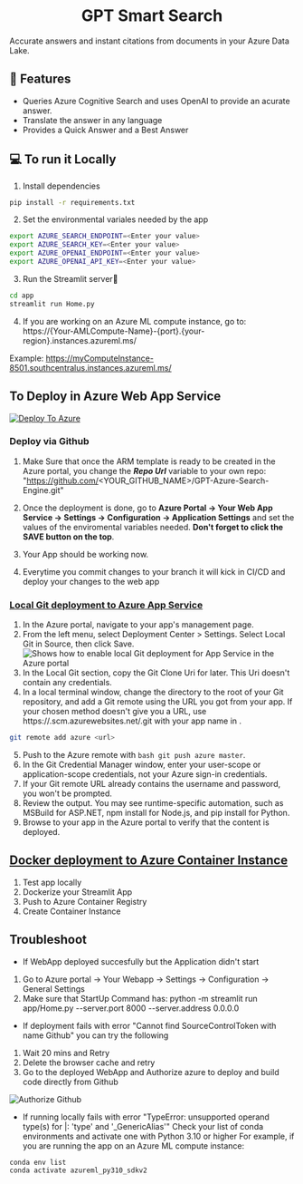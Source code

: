 <h1 align="center">
GPT Smart Search
</h1>

Accurate answers and instant citations from documents in your Azure Data Lake.

## 🔧 Features

- Queries Azure Cognitive Search and uses OpenAI to provide an acurate answer.
- Translate the answer in any language
- Provides a Quick Answer and a Best Answer

## 💻 To run it Locally
1. Install dependencies

```bash
pip install -r requirements.txt
```
2. Set the environmental variales needed by the app
```bash
export AZURE_SEARCH_ENDPOINT=<Enter your value>
export AZURE_SEARCH_KEY=<Enter your value>
export AZURE_OPENAI_ENDPOINT=<Enter your value>
export AZURE_OPENAI_API_KEY=<Enter your value>
```
3. Run the Streamlit server🚀
```bash
cd app
streamlit run Home.py
```
4. If you are working on an Azure ML compute instance, go to:<br>
https://{Your-AMLCompute-Name}-{port}.{your-region}.instances.azureml.ms/ 
  
Example: https://myComputeInstance-8501.southcentralus.instances.azureml.ms/ 
 
## To Deploy in Azure Web App Service

[![Deploy To Azure](https://aka.ms/deploytoazurebutton)](https://portal.azure.com/#create/Microsoft.Template/uri/https%3A%2F%2Fraw.githubusercontent.com%2Fpablomarin%2FGPT-Azure-Search-Engine%2Fmain%2Fapp%2Fazuredeploy.json)

### Deploy via Github

1. Make Sure that once the ARM template is ready to be created in the Azure portal, you change the ***Repo Url*** variable to your own repo:
"https://github.com/<YOUR_GITHUB_NAME>/GPT-Azure-Search-Engine.git"

2. Once the deployment is done, go to **Azure Portal -> Your Web App Service -> Settings -> Configuration -> Application Settings** and set the values of the enviromental variables needed. **Don't forget to click the SAVE button on the top**.

3. Your App should be working now.

4. Everytime you commit changes to your branch it will kick in CI/CD and deploy your changes to the web app

### [Local Git deployment to Azure App Service](https://learn.microsoft.com/en-us/azure/app-service/deploy-local-git?tabs=cli)


1. In the Azure portal, navigate to your app's management page. 
2. From the left menu, select Deployment Center > Settings. Select Local Git in Source, then click Save.
![Shows how to enable local Git deployment for App Service in the Azure portal](https://learn.microsoft.com/en-us/azure/app-service/media/deploy-local-git/enable-portal.png)
3. In the Local Git section, copy the Git Clone Uri for later. This Uri doesn't contain any credentials.
4. In a local terminal window, change the directory to the root of your Git repository, and add a Git remote using the URL you got from your app. If your chosen method doesn't give you a URL, use https://<app-name>.scm.azurewebsites.net/<app-name>.git with your app name in <app-name>.
```bash
git remote add azure <url>
```
5. Push to the Azure remote with ```bash
git push azure master```.
6. In the Git Credential Manager window, enter your user-scope or application-scope credentials, not your Azure sign-in credentials.
7. If your Git remote URL already contains the username and password, you won't be prompted.
8. Review the output. You may see runtime-specific automation, such as MSBuild for ASP.NET, npm install for Node.js, and pip install for Python.
9. Browse to your app in the Azure portal to verify that the content is deployed.

## [Docker deployment to Azure Container Instance]([https://learn.microsoft.com/en-us/azure/app-service/deploy-local-git?tabs=cli](https://learn.microsoft.com/en-us/azure/container-instances/container-instances-tutorial-deploy-app))
1. Test app locally
2. Dockerize your Streamlit App
3. Push to Azure Container Registry 
4. Create Container Instance

## Troubleshoot

- If WebApp deployed succesfully but the Application didn't start
1. Go to Azure portal -> Your Webapp -> Settings -> Configuration -> General Settings
2. Make sure that StartUp Command has:  python -m streamlit run app/Home.py --server.port 8000 --server.address 0.0.0.0

- If deployment fails with error "Cannot find SourceControlToken with name Github" you can try the following
1. Wait 20 mins and Retry
2. Delete the browser cache and retry
3. Go to the deployed WebApp and Authorize azure to deploy and build code directly from Github 

![Authorize Github](../images/error-authorize-github.jpeg "Authorize Github" )

- If running locally fails with error "TypeError: unsupported operand type(s) for |: 'type' and '_GenericAlias'"
Check your list of conda environments and activate one with Python 3.10 or higher
For example, if you are running the app on an Azure ML compute instance:
```
conda env list
conda activate azureml_py310_sdkv2
```




